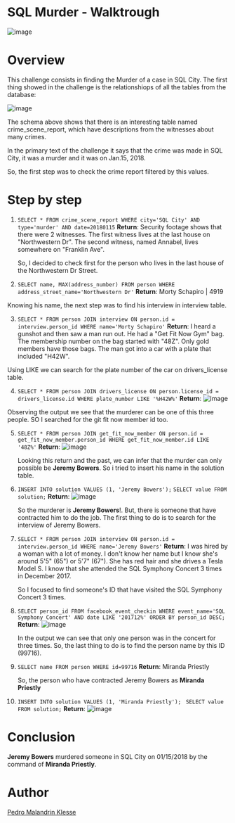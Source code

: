 # SQL Murder - Walktrough

![image](https://github.com/Klesse/sql-murder-solution/assets/62315031/addb4fa9-5d03-48cc-86d5-df87737eb11a)

# Overview

This challenge consists in finding the Murder of a case in SQL City. The first 
thing showed in the challenge is the relationshiops of all the tables from the 
database:

![image](https://github.com/Klesse/sql-murder-solution/assets/62315031/50bd2d4b-8b2b-4ef8-aada-0b2e04e1a338)

The schema above shows that there is an interesting table named crime_scene_report, which have 
descriptions from the witnesses about many crimes.

In the primary text of the challenge it says that the crime was made in SQL City, it was a murder and 
it was on Jan.15, 2018.

So, the first step was to check the crime report filtered by this values.

# Step by step

1. `SELECT * FROM crime_scene_report WHERE city='SQL City' AND type='murder' AND date=20180115`
   **Return**: Security footage shows that there were 2 witnesses. The first witness lives at
   the last house on "Northwestern Dr". The second witness, named Annabel, lives somewhere on "Franklin Ave".

   So, I decided to check first for the person who lives in the last house of the Northwestern Dr Street.
   
2. `SELECT name, MAX(address_number) FROM person WHERE address_street_name='Northwestern Dr'`
  **Return**: Morty Schapiro | 4919

  Knowing his name, the next step was to find his interview in interview table.

3. `SELECT * FROM person JOIN interview ON person.id = interview.person_id WHERE name='Morty Schapiro'`
   **Return**: I heard a gunshot and then saw a man run out. He had a "Get Fit Now Gym" bag. The membership number on the bag started with "48Z".
   Only gold members have those bags. The man got into a car with a plate that included "H42W".

  Using LIKE we can search for the plate number of the car on drivers_license table.

4. `SELECT * FROM person JOIN drivers_license ON person.license_id = drivers_license.id WHERE plate_number LIKE '%H42W%'`
  **Return**: ![image](https://github.com/Klesse/sql-murder-solution/assets/62315031/8f4fff8a-e464-4e78-b2ae-42508d8b6087)

  Observing the output we see that the murderer can be one of this three people. SO I searched for the git fit now member id too.

5. `SELECT * FROM person JOIN get_fit_now_member ON person.id = get_fit_now_member.person_id WHERE get_fit_now_member.id LIKE '48Z%'`
   **Return**: ![image](https://github.com/Klesse/sql-murder-solution/assets/62315031/e3e4be5f-08c6-42b7-885d-3f2717665dd2)

   Looking this return and the past, we can infer that the murder can only possible be **Jeremy Bowers**. So i tried to insert his name in the
   solution table.

7. `INSERT INTO solution VALUES (1, 'Jeremy Bowers');`
   `SELECT value FROM solution;`
   **Return**: ![image](https://github.com/Klesse/sql-murder-solution/assets/62315031/859f083b-e95b-4f72-8261-5fbce1b334bb)

   So the murderer is **Jeremy Bowers**!. But, there is someone that have contracted him to do the job.
   The first thing to do is to search for the interview of Jeremy Bowers.

8. `SELECT * FROM person JOIN interview ON person.id = interview.person_id WHERE name='Jeremy Bowers'`
   **Return**: I was hired by a woman with a lot of money. I don't know her name but I know she's around 5'5" (65") or 5'7" (67").
   She has red hair and she drives a Tesla Model S. I know that she attended the SQL Symphony Concert 3 times in December 2017.

   So I focused to find someone's ID that have visited the SQL Symphony Concert 3 times.

9. `SELECT person_id FROM facebook_event_checkin WHERE event_name='SQL Symphony Concert' AND date LIKE '201712%' ORDER BY person_id DESC;`
   **Return**: ![image](https://github.com/Klesse/sql-murder-solution/assets/62315031/91ef8b52-be92-4230-82dd-b965688dccc5)

   In the output we can see that only one person was in the concert for three times. So, the last thing to do is to find the person name by this ID (99716).

10. `SELECT name FROM person WHERE id=99716`
    **Return**: Miranda Priestly

    So, the person who have contracted Jeremy Bowers as **Miranda Priestly**

11. `INSERT INTO solution VALUES (1, 'Miranda Priestly');`
    ` SELECT value FROM solution;`
    **Return**: ![image](https://github.com/Klesse/sql-murder-solution/assets/62315031/37bf65f2-7b3b-4c22-ad18-25ac31d1cb49)


# Conclusion

**Jeremy Bowers** murdered someone in SQL City on 01/15/2018 by the command of **Miranda Priestly**.

# Author

[Pedro Malandrin Klesse](https://www.github.com/Klesse)






